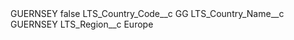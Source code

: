 <?xml version="1.0" encoding="UTF-8"?>
<CustomMetadata xmlns="http://soap.sforce.com/2006/04/metadata" xmlns:xsi="http://www.w3.org/2001/XMLSchema-instance" xmlns:xsd="http://www.w3.org/2001/XMLSchema">
    <label>GUERNSEY</label>
    <protected>false</protected>
    <values>
        <field>LTS_Country_Code__c</field>
        <value xsi:type="xsd:string">GG</value>
    </values>
    <values>
        <field>LTS_Country_Name__c</field>
        <value xsi:type="xsd:string">GUERNSEY</value>
    </values>
    <values>
        <field>LTS_Region__c</field>
        <value xsi:type="xsd:string">Europe</value>
    </values>
</CustomMetadata>
